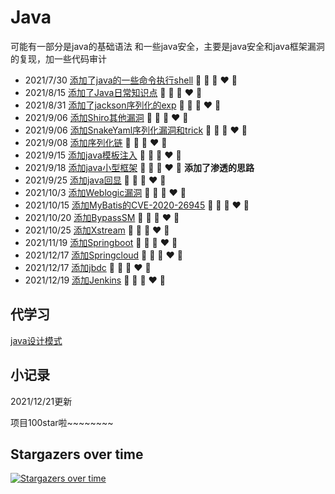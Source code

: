 # Java
可能有一部分是java的基础语法
和一些java安全，主要是java安全和java框架漏洞的复现，加一些代码审计

+ 2021/7/30  [添加了java的一些命令执行shell](shell)  💛 💙 💜 ❤️ 💚
+ 2021/8/15  [添加了Java日常知识点](java日常)  💛 💙 💜 ❤️ 💚
+ 2021/8/31  [添加了jackson序列化的exp](jackson)  💛 💙 💜 ❤️ 💚
+ 2021/9/06  [添加Shiro其他漏洞](Shiro)  💛 💙 💜 ❤️ 💚
+ 2021/9/06  [添加SnakeYaml序列化漏洞和trick](SnakeYaml)  💛 💙 💜 ❤️ 💚
+ 2021/9/08  [添加序列化链](java序列化链)  💛 💙 💜 ❤️ 💚
+ 2021/9/15  [添加java模板注入](java模板注入)  💛 💙 💜 ❤️ 💚
+ 2021/9/18  [添加java小型框架](java小型框架)  💛 💙 💜 ❤️ 💚 **添加了渗透的思路**
+ 2021/9/25  [添加java回显](java回显)  💛 💙 💜 ❤️ 💚
+ 2021/10/3  [添加Weblogic漏洞](Weblogic)  💛 💙 💜 ❤️ 💚
+ 2021/10/15 [添加MyBatis的CVE-2020-26945](MyBatis)  💛 💙 💜 ❤️ 💚
+ 2021/10/20 [添加BypassSM](BypassSM)  💛 💙 💜 ❤️ 💚
+ 2021/10/25 [添加Xstream](Xstream)  💛 💙 💜 ❤️ 💚
+ 2021/11/19 [添加Springboot](Springboot)  💛 💙 💜 ❤️ 💚
+ 2021/12/17 [添加Springcloud](Springcolud) 💛 💙 💜 ❤️ 💚
+ 2021/12/17 [添加jbdc](Jdbc) 💛 💙 💜 ❤️ 💚
+ 2021/12/19 [添加Jenkins](Jenkins) 💛 💙 💜 ❤️ 💚



## 代学习

[java设计模式](https://www.runoob.com/design-pattern/design-pattern-tutorial.html)



## 小记录
2021/12/21更新

项目100star啦~~~~~~~~

## Stargazers over time

[![Stargazers over time](https://starchart.cc/Firebasky/Java.svg)](https://starchart.cc/Firebasky/Java)
